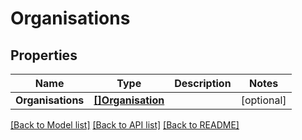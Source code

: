 # Organisations

## Properties

Name | Type | Description | Notes
------------ | ------------- | ------------- | -------------
**Organisations** | [**[]Organisation**](Organisation.md) |  | [optional] 

[[Back to Model list]](../README.md#documentation-for-models) [[Back to API list]](../README.md#documentation-for-api-endpoints) [[Back to README]](../README.md)


